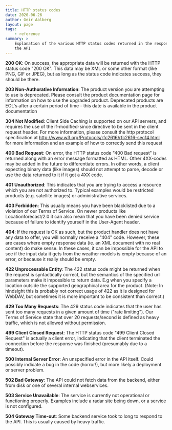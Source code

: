 ```yaml
---
title: HTTP status codes
date: 2020-06-26
author: Geir Aalberg
layout: page
tags:
    - reference
summary: >
    Explanation of the various HTTP status codes returned in the response from
    the API
---
```


**200 OK**: On success, the appropriate data will be returned with the HTTP
status code "200 OK". This data may be XML or some other format (like PNG, GIF
or JPEG), but as long as the status code indicates success, they should be
there.

**203 Non-Authorative Information**: The product version you are attempting to
use is deprecated. Please consult the product documentation page for information
on how to use the upgraded product. Deprecated products are EOL's after a
certain period of time - this date is available in the product documentation

**304 Not Modified**: Client Side Caching is supported on our API servers, and
requires the use of the if-modified-since directive to be sent in the client
request header. For more information, please consult the http protocol
specification at http://www.w3.org/Protocols/rfc2616/rfc2616-sec14.html for more
information and an example of how to correctly send this request

**400 Bad Request**: On error, the HTTP status code "400 Bad request" is
returned along with an error message formatted as HTML. Other 4XX-codes may be
added in the future to differentiate errors. In other words, a client expecting
binary data (like images) should not attempt to parse, decode or use the data
returned to it if it got a 4XX code.

**401 Unauthorized**: This indicates that you are trying to access a resource
which you are not authorized to. Typical examples would be restricted products
(e.g. satellite images) or administrative services.

**403 Forbidden**: This usually means you have been blacklisted due to a
violation of our Terms of Service. On newer products like Locationforecast/2.0
it can also mean that you have been denied service because of failure to
identify yourself in the User-Agent header.

**404**: If the request is OK as such, but the product handler does not have any
data to offer, you will normally receive a "404" code. However, these are cases
where empty response data (ie. an XML document with no real content) do make
sense. In these cases, it can be impossible for the API to see if the input data
it gets from the weather models is empty because of an error, or because it
really should be empty.

**422 Unprocessable Entity**: The 422 status code might be returned when the
request is syntactically correct, but the semantics of the specified url
parameters make it impossible to return data. E.g when you specify a location
outside the supported geographical area for the product. (Note: In hindsight
this is probably not correct usage of 422 as it is designed for WebDAV, but
sometimes it is more important to be consistent than correct.)

**429 Too Many Requests**: The 429 status code indicates that the user has sent
too many requests in a given amount of time ("rate limiting"). Our Terms of
Service state that over 20 requests/second is defined as heavy traffic, which is
not allowed without permission.

**499 Client Closed Request**: The HTTP status code "499 Client Closed Request"
is actually a client error, indicating that the client terminated the connection
before the response was finished (presumably due to a timeout).

**500 Internal Server Error**: An unspecified error in the API itself. Could
possibly indicate a bug in the code (horror!), but more likely a deployment or
server problem.

**502 Bad Gateway**: The API could not fetch data from the backend, either from
disk or one of several internal webservices.

**503 Service Unavailable**: The service is currently not operational or
functioning properly. Examples include a radar site being down, or a service is
not configured.

**504 Gateway Time-out**: Some backend service took to long to respond to the
API. This is usually caused by heavy traffic.
